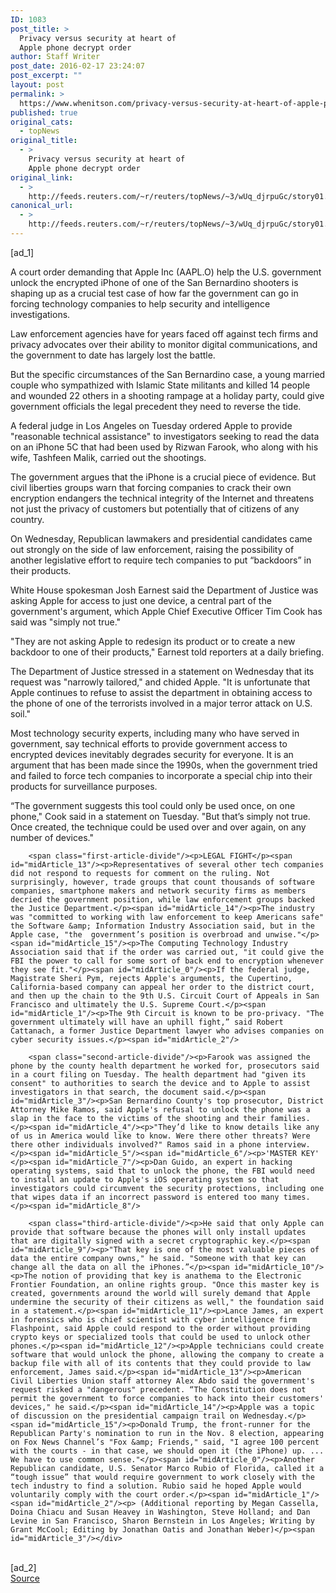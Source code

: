 ```yaml
---
ID: 1083
post_title: >
  Privacy versus security at heart of
  Apple phone decrypt order
author: Staff Writer
post_date: 2016-02-17 23:24:07
post_excerpt: ""
layout: post
permalink: >
  https://www.whenitson.com/privacy-versus-security-at-heart-of-apple-phone-decrypt-order/
published: true
original_cats:
  - topNews
original_title:
  - >
    Privacy versus security at heart of
    Apple phone decrypt order
original_link:
  - >
    http://feeds.reuters.com/~r/reuters/topNews/~3/wUq_djrpuGc/story01.htm
canonical_url:
  - >
    http://feeds.reuters.com/~r/reuters/topNews/~3/wUq_djrpuGc/story01.htm
---
```

 [ad_1]
<br><div id="articleText">
<span id="midArticle_start"/>

<span id="midArticle_0"/><span class="focusParagraph" readability="4"><p><span class="articleLocatio&lt;/span&gt;n">A court order demanding that Apple Inc (<span id="symbol_AAPL.O_0">AAPL.O</span>) help the U.S. government unlock the encrypted iPhone of one of the San Bernardino shooters is shaping up as a crucial test case of how far the government can go in forcing technology companies to help security and intelligence investigations.</span></p></span><span id="midArticle_1"/><p>Law enforcement agencies have for years faced off against tech firms and privacy advocates over their ability to monitor digital communications, and the government to date has largely lost the battle.</p><span id="midArticle_2"/><p>But the specific circumstances of the San Bernardino case, a young married couple who sympathized with Islamic State militants and killed 14 people and wounded 22 others in a shooting rampage at a holiday party, could give government officials the legal precedent they need to reverse the tide.</p><span id="midArticle_3"/><p>A federal judge in Los Angeles on Tuesday ordered Apple to provide "reasonable technical assistance" to investigators seeking to read the data on an iPhone 5C that had been used by Rizwan Farook, who along with his wife, Tashfeen Malik, carried out the shootings.</p><span id="midArticle_4"/><p>The government argues that the iPhone is a crucial piece of evidence. But civil liberties groups warn that forcing companies to crack their own encryption endangers the technical integrity of the Internet and threatens not just the privacy of customers but potentially that of citizens of any country.</p><span id="midArticle_5"/><p>On Wednesday, Republican lawmakers and presidential candidates came out strongly on the side of law enforcement, raising the possibility of another legislative effort to require tech companies to put “backdoors” in their products.    </p><span id="midArticle_6"/><p>White House spokesman Josh Earnest said the Department of Justice was asking Apple for access to just one device, a central part of the government's argument, which Apple Chief Executive Officer Tim Cook has said was "simply not true."</p><span id="midArticle_7"/><p>"They are not asking Apple to redesign its product or to create a new backdoor to one of their products," Earnest told reporters at a daily briefing.</p><span id="midArticle_8"/><p>The Department of Justice stressed in a statement on Wednesday that its request was "narrowly tailored," and chided Apple. "It is unfortunate that Apple continues to refuse to assist the department in obtaining access to the phone of one of the terrorists involved in a major terror attack on U.S. soil."</p><span id="midArticle_9"/><p>Most technology security experts, including many who have served in government, say technical efforts to provide government access to encrypted devices inevitably degrades security for everyone. It is an argument that has been made since the 1990s, when the government tried and failed to force tech companies to incorporate a special chip into their products for surveillance purposes.</p><span id="midArticle_10"/><p>“The government suggests this tool could only be used once, on one phone," Cook said in a statement on Tuesday. "But that’s simply not true. Once created, the technique could be used over and over again, on any number of devices."</p><span id="midArticle_11"/><span id="midArticle_12"/>
        
        <span class="first-article-divide"/><p>LEGAL FIGHT</p><span id="midArticle_13"/><p>Representatives of several other tech companies did not respond to requests for comment on the ruling. Not surprisingly, however, trade groups that count thousands of software companies, smartphone makers and network security firms as members decried the government position, while law enforcement groups backed the Justice Department.</p><span id="midArticle_14"/><p>The industry was "committed to working with law enforcement to keep Americans safe" the Software &amp; Information Industry Association said, but in the Apple case, "the  government’s position is overbroad and unwise."</p><span id="midArticle_15"/><p>The Computing Technology Industry Association said that if the order was carried out, "it could give the FBI the power to call for some sort of back end to encryption whenever they see fit."</p><span id="midArticle_0"/><p>If the federal judge, Magistrate Sheri Pym, rejects Apple's arguments, the Cupertino, California-based company can appeal her order to the district court, and then up the chain to the 9th U.S. Circuit Court of Appeals in San Francisco and ultimately the U.S. Supreme Court.</p><span id="midArticle_1"/><p>The 9th Circuit is known to be pro-privacy. "The government ultimately will have an uphill fight,” said Robert Cattanach, a former Justice Department lawyer who advises companies on cyber security issues.</p><span id="midArticle_2"/>
        
        <span class="second-article-divide"/><p>Farook was assigned the phone by the county health department he worked for, prosecutors said in a court filing on Tuesday. The health department had "given its consent" to authorities to search the device and to Apple to assist investigators in that search, the document said.</p><span id="midArticle_3"/><p>San Bernardino County's top prosecutor, District Attorney Mike Ramos, said Apple's refusal to unlock the phone was a slap in the face to the victims of the shooting and their families.</p><span id="midArticle_4"/><p>"They’d like to know details like any of us in America would like to know. Were there other threats? Were there other individuals involved?" Ramos said in a phone interview.</p><span id="midArticle_5"/><span id="midArticle_6"/><p>'MASTER KEY' </p><span id="midArticle_7"/><p>Dan Guido, an expert in hacking operating systems, said that to unlock the phone, the FBI would need to install an update to Apple's iOS operating system so that investigators could circumvent the security protections, including one that wipes data if an incorrect password is entered too many times.</p><span id="midArticle_8"/>
        
        <span class="third-article-divide"/><p>He said that only Apple can provide that software because the phones will only install updates that are digitally signed with a secret cryptographic key.</p><span id="midArticle_9"/><p>"That key is one of the most valuable pieces of data the entire company owns," he said. "Someone with that key can change all the data on all the iPhones.”</p><span id="midArticle_10"/><p>The notion of providing that key is anathema to the Electronic Frontier Foundation, an online rights group. "Once this master key is created, governments around the world will surely demand that Apple undermine the security of their citizens as well," the foundation said in a statement.</p><span id="midArticle_11"/><p>Lance James, an expert in forensics who is chief scientist with cyber intelligence firm Flashpoint, said Apple could respond to the order without providing crypto keys or specialized tools that could be used to unlock other phones.</p><span id="midArticle_12"/><p>Apple technicians could create software that would unlock the phone, allowing the company to create a backup file with all of its contents that they could provide to law enforcement, James said.</p><span id="midArticle_13"/><p>American Civil Liberties Union staff attorney Alex Abdo said the government's request risked a "dangerous" precedent. “The Constitution does not permit the government to force companies to hack into their customers' devices," he said.</p><span id="midArticle_14"/><p>Apple was a topic of discussion on the presidential campaign trail on Wednesday.</p><span id="midArticle_15"/><p>Donald Trump, the front-runner for the Republican Party's nomination to run in the Nov. 8 election, appearing on Fox News Channel’s "Fox &amp; Friends," said, "I agree 100 percent with the courts - in that case, we should open it (the iPhone) up. ... We have to use common sense."</p><span id="midArticle_0"/><p>Another Republican candidate, U.S. Senator Marco Rubio of Florida, called it a “tough issue” that would require government to work closely with the tech industry to find a solution. Rubio said he hoped Apple would voluntarily comply with the court order.</p><span id="midArticle_1"/><span id="midArticle_2"/><p> (Additional reporting by Megan Cassella, Doina Chiacu and Susan Heavey in Washington, Steve Holland; and Dan Levine in San Francisco, Sharon Bernstein in Los Angeles; Writing by Grant McCool; Editing by Jonathan Oatis and Jonathan Weber)</p><span id="midArticle_3"/></div>
<br>[ad_2]
<br><a href="http://feeds.reuters.com/~r/reuters/topNews/~3/wUq_djrpuGc/story01.htm">Source </a>